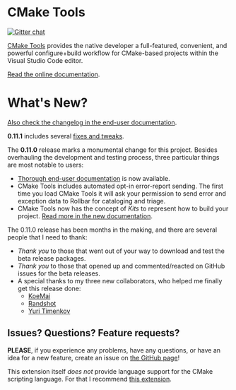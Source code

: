 # CMake Tools

[![Gitter chat](https://badges.gitter.im/vscode-cmake-tools/Lobby.png)](https://gitter.im/vscode-cmake-tools/Lobby)

[CMake Tools](https://marketplace.visualstudio.com/items?itemName=vector-of-bool.cmake-tools) provides the native developer a full-featured, convenient, and
powerful configure+build workflow for CMake-based projects within the
Visual Studio Code editor.

[Read the online documentation](https://vector-of-bool.github.io/docs/vscode-cmake-tools/index.html).

# What's New?

[Also check the changelog in the end-user documentation](https://vector-of-bool.github.io/docs/vscode-cmake-tools/changelog.html).

**0.11.1** includes several [fixes and tweaks](https://github.com/vector-of-bool/vscode-cmake-tools/milestone/7?closed=1).

The **0.11.0** release marks a monumental change for this project. Besides
overhauling the development and testing process, three particular things are
most notable to users:

- [Thorough end-user documentation](https://vector-of-bool.github.io/docs/vscode-cmake-tools/)
  is now available.
- CMake Tools includes automated opt-in error-report sending. The first time
  you load CMake Tools it will ask your permission to send error and exception
  data to Rollbar for cataloging and triage.
- CMake Tools now has the concept of *Kits* to represent how to build your
  project. [Read more in the new documentation](https://vector-of-bool.github.io/docs/vscode-cmake-tools/kits.html).

The 0.11.0 release has been months in the making, and there are several people
that I need to thank:

- *Thank you* to those that went out of your way to download and test the beta
  release packages.
- *Thank you* to those that opened up and commented/reacted on GitHub issues for
  the beta releases.
- A special thanks to my three new collaborators, who helped me finally get this
  release done:
  - [KoeMai](https://github.com/KoeMai)
  - [Randshot](https://github.com/Randshot)
  - [Yuri Timenkov](https://github.com/Randshot)

## Issues? Questions? Feature requests?

**PLEASE**, if you experience any problems, have any questions, or have an idea
for a new feature, create an issue on [the GitHub page](https://github.com/vector-of-bool/vscode-cmake-tools)!

This extension itself *does not* provide language support for the CMake
scripting language. For that I recommend [this extension](https://marketplace.visualstudio.com/items?itemName=twxs.cmake).
